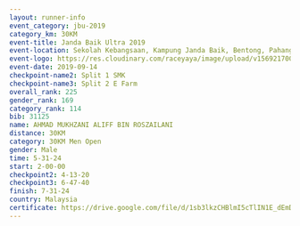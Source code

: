 ```yaml
---
layout: runner-info 
event_category: jbu-2019 
category_km: 30KM 
event-title: Janda Baik Ultra 2019
event-location: Sekolah Kebangsaan, Kampung Janda Baik, Bentong, Pahang, Malaysia 
event-logo: https://res.cloudinary.com/raceyaya/image/upload/v1569217009/logo/janda-baik_vch1pc.jpg 
event-date: 2019-09-14 
checkpoint-name2: Split 1 SMK 
checkpoint-name3: Split 2 E Farm 
overall_rank: 225
gender_rank: 169
category_rank: 114
bib: 31125
name: AHMAD MUKHZANI ALIFF BIN ROSZAILANI
distance: 30KM
category: 30KM Men Open
gender: Male
time: 5-31-24
start: 2-00-00
checkpoint2: 4-13-20
checkpoint3: 6-47-40
finish: 7-31-24
country: Malaysia
certificate: https://drive.google.com/file/d/1sb3lkzCHBlmI5cTlIN1E_dEmDkRrj0ES/view?usp=sharing
---
```

